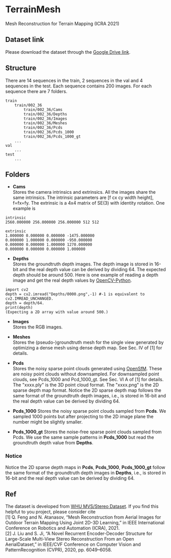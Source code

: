 # TerrainMesh
Mesh Reconstruction for Terrain Mapping (ICRA 2021)

## Dataset link
Please download the dataset through the [Google Drive link](https://drive.google.com/drive/folders/1upXfSOmUZNv_s7lcL4Jazo-8UNiVENmh?usp=sharing).

## Structure
There are 14 sequences in the train, 2 sequences in the val and 4 sequences in the test. Each sequence contains 200 images. For each sequence there are 7 folders.
```
train
    train/002_36
        train/002_36/Cams
        train/002_36/Depths
        train/002_36/Images
        train/002_36/Meshes
        train/002_36/Pcds
        train/002_36/Pcds_1000
        train/002_36/Pcds_1000_gt
    ...
val
    ...
test
    ...
```


## Folders

* **Cams**  
Stores the camera intrinsics and extrinsics. All the images share the same intrinsics. The intrinsic parameters are [f cx cy width height], f=fx=fy. The extrinsic is a 4x4 matrix of SE(3) with identity rotation. One example is
```
intrinsic
2560.000000 256.000000 256.000000 512 512

extrinsic
1.000000 0.000000 0.000000 -1475.000000 
0.000000 1.000000 0.000000 -950.000000 
0.000000 0.000000 1.000000 1270.000000 
0.000000 0.000000 0.000000 1.000000 
```


* **Depths**  
Stores the groundtruth depth images. The depth image is stored in 16-bit and the real depth value can be derived by dividing 64. The expected depth should be around 500. Here is one example of reading a depth image and get the real depth values by [OpenCV-Python](https://github.com/opencv/opencv-python).
```
import cv2 
depth = cv2.imread("Depths/0000.png",-1) #-1 is equivalent to cv2.IMREAD_UNCHANGED. 
depth = depth/64.
print(depth)
(Expecting a 2D array with value around 500.)
```

* **Images**  
Stores the RGB images.

* **Meshes**  
Stores the (pseudo-)groundtruth mesh for the single view generated by optimizing a dense mesh using dense depth map. See Sec. IV of [1] for details. 

* **Pcds**  
Stores the noisy sparse point clouds generated using [OpenSfM](https://www.opensfm.org/). These are noisy point clouds without downsampled. For downsampled point clouds, see Pcds_1000 and Pcd_1000_gt. See Sec. VI A of [1] for details.  
The "xxxx.ply" is the 3D point cloud format. The "xxxx.png" is the 2D sparse depth map format. Notice the 2D sparse depth map follows the same format of the groundtruth depth images, i.e., is stored in 16-bit and the real depth value can be derived by dividing 64.

* **Pcds_1000** 
Stores the noisy sparse point clouds sampled from **Pcds**. We sampled 1000 points but after projecting to the 2D image plane the number might be slightly smaller. 

* **Pcds_1000_gt**
Stores the noise-free sparse point clouds sampled from Pcds. We use the same sample patterns in **Pcds_1000** but read the groundtruth depth value from **Depths**. 


### Notice
Notice the 2D sparse depth maps in **Pcds**, **Pcds_1000**, **Pcds_1000_gt** follow the same format of the groundtruth depth images in **Depths**, i.e., is stored in 16-bit and the real depth value can be derived by dividing 64.


## Ref
The dataset is developed from [WHU MVS/Stereo Dataset](http://gpcv.whu.edu.cn/data/WHU_MVS_Stereo_dataset.html). If you find this helpfut to you project, please consider cite  
[1] Q. Feng and N. Atanasov, “Mesh Reconstruction from Aerial Images for Outdoor Terrain Mapping Using Joint 2D-3D Learning,” in IEEE International Conference on Robotics and Automation (ICRA), 2021.  
[2] J. Liu and S. Ji, “A Novel Recurrent Encoder-Decoder Structure for Large-Scale Multi-View Stereo Reconstruction From an Open AerialDataset,” in IEEE/CVF Conference on Computer Vision and PatternRecognition (CVPR), 2020, pp. 6049–6058.
